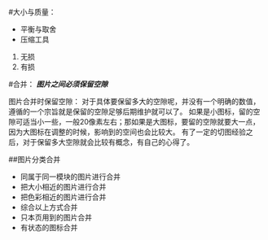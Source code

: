 #大小与质量：
* 平衡与取舍
* 压缩工具
1. 无损
2. 有损

#合并：
***图片之间必须保留空隙***

图片合并时保留空隙：
 对于具体要保留多大的空隙呢，并没有一个明确的数值，遵循的一个宗旨就是保留的空隙足够后期维护就可以了。
 如果是小图标，留的空隙可适当小一些，一般20像素左右；那如果是大图标，要留的空隙就要大一点，因为大图标在调整的时候，影响到的空间也会比较大。
 有了一定的切图经验之后，对于保留多大空隙就会比较有概念，有自己的心得了。

##图片分类合并
* 同属于同一模块的图片进行合并
* 把大小相近的图片进行合并
* 把色彩相近的图片进行合并
* 综合以上方式合并
* 只本页用到的图片合并
* 有状态的图标合并
